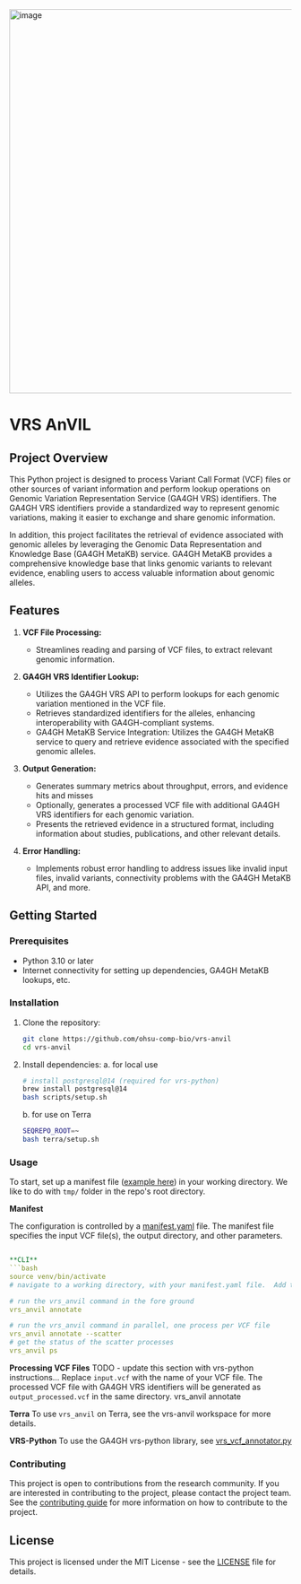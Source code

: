 <img width="685" alt="image" src="https://github.com/ohsu-comp-bio/vrs-python-testing/assets/47808/909db052-972c-4508-a2f4-8a389de03320">


# VRS AnVIL

## Project Overview

This Python project is designed to process Variant Call Format (VCF) files or other sources of variant information and perform lookup operations on Genomic Variation Representation Service (GA4GH VRS) identifiers. The GA4GH VRS identifiers provide a standardized way to represent genomic variations, making it easier to exchange and share genomic information.

In addition, this project facilitates the retrieval of evidence associated with genomic alleles by leveraging the Genomic Data Representation and Knowledge Base (GA4GH MetaKB) service. GA4GH MetaKB provides a comprehensive knowledge base that links genomic variants to relevant evidence, enabling users to access valuable information about genomic alleles.

## Features

1. **VCF File Processing:**
   - Streamlines reading and parsing of VCF files, to extract relevant genomic information.

2. **GA4GH VRS Identifier Lookup:**
   - Utilizes the GA4GH VRS API to perform lookups for each genomic variation mentioned in the VCF file.
   - Retrieves standardized identifiers for the alleles, enhancing interoperability with GA4GH-compliant systems.
   - GA4GH MetaKB Service Integration:  Utilizes the GA4GH MetaKB service to query and retrieve evidence associated with the specified genomic alleles.
3. **Output Generation:**
   - Generates summary metrics about throughput, errors, and evidence hits and misses
   - Optionally, generates a processed VCF file with additional GA4GH VRS identifiers for each genomic variation.
   - Presents the retrieved evidence in a structured format, including information about studies, publications, and other relevant details.


4. **Error Handling:**
   - Implements robust error handling to address issues like invalid input files, invalid variants, connectivity problems with the GA4GH MetaKB API, and more.

## Getting Started

### Prerequisites

- Python 3.10 or later
- Internet connectivity for setting up dependencies, GA4GH MetaKB lookups, etc.

### Installation

1. Clone the repository:

   ```bash
   git clone https://github.com/ohsu-comp-bio/vrs-anvil
   cd vrs-anvil
   ```

2. Install dependencies:
   a. for local use
   ```bash
   # install postgresql@14 (required for vrs-python)
   brew install postgresql@14
   bash scripts/setup.sh
   ```
   b. for use on Terra
   ```bash
   SEQREPO_ROOT=~
   bash terra/setup.sh
   ```

### Usage
To start, set up a manifest file ([example here](tests/fixtures/manifest.yaml)) in your working directory. We like to do with `tmp/` folder in the repo's root directory.

**Manifest**

The configuration is controlled by a [manifest.yaml](tests/fixtures/manifest.yaml) file.  The manifest file specifies the input VCF file(s), the output directory, and other parameters.

```yaml

**CLI**
```bash
source venv/bin/activate
# navigate to a working directory, with your manifest.yaml file.  Add the VCF urls or file paths to your manifest

# run the vrs_anvil command in the fore ground
vrs_anvil annotate

# run the vrs_anvil command in parallel, one process per VCF file
vrs_anvil annotate --scatter
# get the status of the scatter processes
vrs_anvil ps


```

**Processing VCF Files**
TODO - update this section with vrs-python instructions...
Replace `input.vcf` with the name of your VCF file. The processed VCF file with GA4GH VRS identifiers will be generated as `output_processed.vcf` in the same directory.
vrs_anvil annotate

**Terra**
To use `vrs_anvil` on Terra, see the vrs-anvil workspace for more details.

**VRS-Python**
To use the GA4GH vrs-python library, see [vrs_vcf_annotator.py](scripts/vrs_vcf_annotator.py)


### Contributing

This project is open to contributions from the research community. If you are interested in contributing to the project, please contact the project team.
See the [contributing guide](CONTRIBUTING.md) for more information on how to contribute to the project.

## License

This project is licensed under the MIT License - see the [LICENSE](LICENSE.md) file for details.
